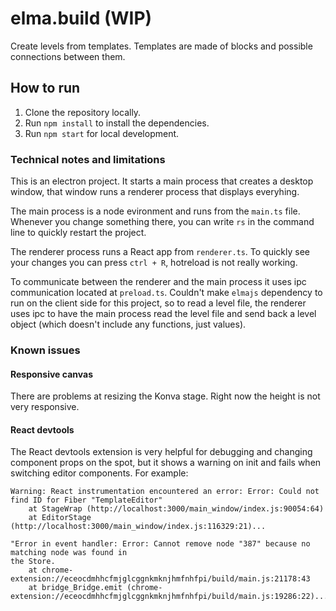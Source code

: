 # elma.build (WIP)

Create levels from templates. Templates are made of blocks and possible connections between them.

## How to run

1. Clone the repository locally.
2. Run `npm install` to install the dependencies.
3. Run `npm start` for local development.

### Technical notes and limitations

This is an electron project. It starts a main process that creates a desktop window, that window runs a renderer process that displays everyhing.

The main process is a node evironment and runs from the `main.ts` file. Whenever you change something there, you can write `rs` in the command line to quickly restart the project. 

The renderer process runs a React app from `renderer.ts`. To quickly see your changes you can press `ctrl + R`, hotreload is not really working. 

To communicate between the renderer and the main process it uses ipc communication located at `preload.ts`. Couldn't make `elmajs` dependency to run on the client side for this project, so to read a level file, the renderer uses ipc to have the main process read the level file and send back a level object (which doesn't include any functions, just values). 


### Known issues

#### Responsive canvas
There are problems at resizing the Konva stage. Right now the height is not very responsive.

#### React devtools
The React devtools extension is very helpful for debugging and changing component props on the spot, but it shows a warning on init and fails when switching editor components.
For example: 

```
Warning: React instrumentation encountered an error: Error: Could not find ID for Fiber "TemplateEditor" 
    at StageWrap (http://localhost:3000/main_window/index.js:90054:64)
    at EditorStage (http://localhost:3000/main_window/index.js:116329:21)...
```

```
"Error in event handler: Error: Cannot remove node "387" because no matching node was found in 
the Store.
    at chrome-extension://eceocdmhhcfmjglcggnkmknjhmfnhfpi/build/main.js:21178:43
    at bridge_Bridge.emit (chrome-extension://eceocdmhhcfmjglcggnkmknjhmfnhfpi/build/main.js:19286:22)...
```